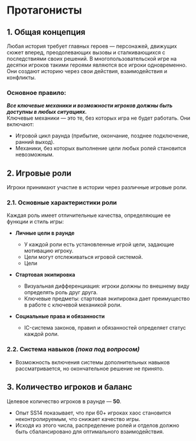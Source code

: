 # Протагонисты

## 1. Общая концепция
Любая история требует главных героев — персонажей, движущих сюжет вперед, преодолевающих вызовы и сталкивающихся с последствиями своих решений. В многопользовательской игре на десятки игроков такими героями являются все игроки одновременно. Они создают историю через свои действия, взаимодействия и конфликты.  

### Основное правило:
***Все ключевые механики и возможности игроков должны быть доступны в любых ситуациях.***  
Ключевые механики — это те, без которых игра не будет работать. Они включают:  
- Игровой цикл раунда (прибытие, окончание, позднее подключение, ранний выход).  
- Механики, без которых выполнение цели любых ролей становится невозможным.

## 2. Игровые роли

Игроки принимают участие в истории через различные игровые роли.  

### 2.1. Основные характеристики роли
Каждая роль имеет отличительные качества, определяющие ее функции и стиль игры:  

- **Личные цели в раунде**  
  - У каждой роли есть установленные игрой цели, задающие мотивацию игроку.
  - Цели могут отслеживаться игровой системой.
  - Цели 
  
- **Стартовая экипировка**  
  - Визуальная дифференциация: игроки должны по внешнему виду определять роль друг друга.  
  - Ключевые предметы: стартовая экипировка дает преимущество в работе с ключевой механикой роли.  

- **Социальные права и обязанности**  
  - IC-система законов, правил и обязанностей определяет статус каждой роли.  

### 2.2. Система навыков *(пока под вопросом)*  
- Возможность включения системы дополнительных навыков рассматривается, но окончательное решение не принято.  

## 3. Количество игроков и баланс

Целевое количество игроков в раунде — **50**.  
- Опыт SS14 показывает, что при 60+ игроках хаос становится неконтролируемым, что снижает качество игры.  
- Исходя из этого числа, распределение ролей и отделов должно быть сбалансировано для оптимального взаимодействия.  
